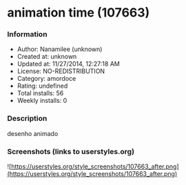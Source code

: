 # animation time (107663)

### Information
- Author: Nanamilee (unknown)
- Created at: unknown
- Updated at: 11/27/2014, 12:27:18 AM
- License: NO-REDISTRIBUTION
- Category: amordoce
- Rating: undefined
- Total installs: 56
- Weekly installs: 0


### Description
desenho animado


### Screenshots (links to userstyles.org)
![https://userstyles.org/style_screenshots/107663_after.png](https://userstyles.org/style_screenshots/107663_after.png)


